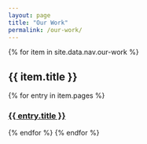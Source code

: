 ```yaml
---
layout: page
title: "Our Work"
permalink: /our-work/
---
```


<div>
    {% for item in site.data.nav.our-work %}
        <h2>{{ item.title }}</h2>
        {% for entry in item.pages %}
            <a href="{{ entry.url }}">
                <h3>{{ entry.title }}</h3>
            </a>
        {% endfor %}
    {% endfor %}
</div>
